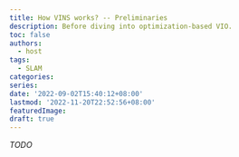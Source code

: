 ```yaml
---
title: How VINS works? -- Preliminaries
description: Before diving into optimization-based VIO.
toc: false
authors:
  - host
tags: 
  - SLAM
categories:
series:
date: '2022-09-02T15:40:12+08:00'
lastmod: '2022-11-20T22:52:56+08:00'
featuredImage:
draft: true
---
```


_TODO_
